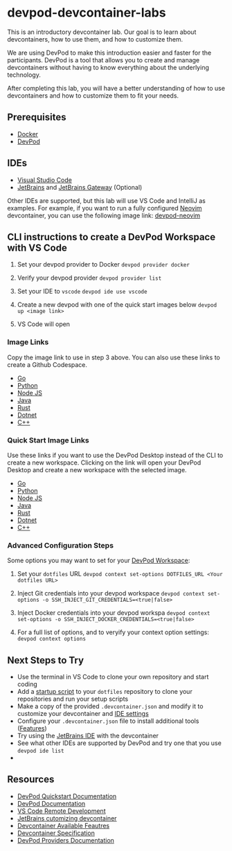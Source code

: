 # devpod-devcontainer-labs

This is an introductory devcontainer lab. Our goal is to learn about devcontainers, how to use them, and how to customize them.

We are using DevPod to make this introduction easier and faster for the participants. DevPod is a tool that allows you to create and manage devcontainers without having to know everything about the underlying technology.

After completing this lab, you will have a better understanding of how to use devcontainers and how to customize them to fit your needs.

## Prerequisites

- [Docker](https://docs.docker.com/get-docker/)
- [DevPod](https://devpod.sh/docs/getting-started/install#install-devpod)

## IDEs
- [Visual Studio Code](https://code.visualstudio.com/)
- [JetBrains](https://www.jetbrains.com/) and [JetBrains Gateway](https://www.jetbrains.com/remote-development/gateway/) (Optional) 

Other IDEs are supported, but this lab will use VS Code and IntelliJ as examples. For example, if you want to run a fully configured [Neovim](https://neovim.io/) devcontainer, you can use the following image link: [devpod-neovim](https://github.com/beckitrue/devpod-neovim)


## CLI instructions to create a DevPod Workspace with VS Code 

1. Set your devpod provider to Docker
```devpod provider docker```

2. Verify your devpod provider
```devpod provider list```

3. Set your IDE to `vscode` 
```devpod ide use vscode```

3. Create a new devpod with one of the quick start images below
```devpod up <image link>```

4. VS Code will open

### Image Links

Copy the image link to use in step 3 above. You can also use these links to create a Github Codespace.

- [Go](https://github.com/microsoft/vscode-remote-try-go)
- [Python](https://github.com/microsoft/vscode-remote-try-python)
- [Node JS](https://github.com/microsoft/vscode-remote-try-node)
- [Java](https://github.com/microsoft/vscode-remote-try-java)
- [Rust](https://github.com/microsoft/vscode-remote-try-rust)
- [Dotnet](https://github.com/microsoft/vscode-remote-try-dotnet)
- [C++](https://github.com/microsoft/vscode-remote-try-cpp)

### Quick Start Image Links

Use these links if you want to use the DevPod Desktop instead of the CLI to create a new workspace. Clicking on the link will open your DevPod Desktop and create a new workspace with the selected image.

- [Go](https://devpod.sh/open#https://github.com/microsoft/vscode-remote-try-go)
- [Python](https://devpod.sh/open#https://github.com/microsoft/vscode-remote-try-python)
- [Node JS](https://devpod.sh/open#https://github.com/microsoft/vscode-remote-try-node)
- [Java](https://devpod.sh/open#https://github.com/microsoft/vscode-remote-try-java)
- [Rust](https://devpod.sh/open#https://github.com/microsoft/vscode-remote-try-rust)
- [Dotnet](https://devpod.sh/open#https://github.com/microsoft/vscode-remote-try-dotnet)
- [C++](https://devpod.sh/open#https://github.com/microsoft/vscode-remote-try-cpp)

### Advanced Configuration Steps

Some options you may want to set for your [DevPod Workspace](https://devpod.sh/docs/developing-in-workspaces):

1. Set your `dotfiles` URL
```devpod context set-options DOTFILES_URL <Your dotfiles URL>```

2. Inject Git credentials into your devpod workspace
```devpod context set-options -o SSH_INJECT_GIT_CREDENTIALS=<true|false>```

3. Inject Docker credentials into your devpod workspa
```devpod context set-options -o SSH_INJECT_DOCKER_CREDENTIALS=<true|false>```
4. For a full list of options, and to veryify your context option settings:
```devpod context options```


## Next Steps to Try

- Use the terminal in VS Code to clone your own repository and start coding 
- Add a [startup script](https://devpod.sh/docs/developing-in-workspaces/dotfiles-in-a-workspace) to your `dotfiles` repository to clone your repositories and run your setup scripts
- Make a copy of the provided `.devcontainer.json` and modify it to customize your devcontainer and [IDE settings](https://code.visualstudio.com/docs/devcontainers/containers#_dev-container-features)
- Configure your `.devcontainer.json` file to install additional tools ([Features](https://containers.dev/features))
- Try using the [JetBrains IDE](https://devpod.sh/docs/getting-started/quickstart-jetbrains) with the devcontainer
- See what other IDEs are supported by DevPod and try one that you use ```devpod ide list```
-
## Resources

- [DevPod Quickstart Documentation](https://devpod.sh/docs/getting-started/quickstart)
- [DevPod Documentation](https://devpod.sh/docs/)
- [VS Code Remote Development](https://code.visualstudio.com/docs/remote/remote-overview)
- [JetBrains cutomizing devcontainer](https://www.jetbrains.com/help/idea/customizing-devcontainer-json-file.html)
- [Devcontainer Available Feautres](https://containers.dev/features)
- [Devcontainer Specification](https://containers.dev/implementors/spec/)
- [DevPod Providers Documentation](https://devpod.sh/docs/managing-providers/add-provider)

